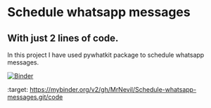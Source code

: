 # Schedule whatsapp messages
## With just 2 lines of code.
In this project I have used pywhatkit package to schedule whatsapp messages.

[![Binder](https://mybinder.org/badge_logo.svg)](https://mybinder.org/v2/gh/MrNevil/Schedule-whatsapp-messages.git/code)

 :target: https://mybinder.org/v2/gh/MrNevil/Schedule-whatsapp-messages.git/code
